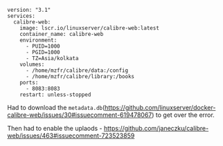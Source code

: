 ```
version: "3.1"
services:
  calibre-web:
    image: lscr.io/linuxserver/calibre-web:latest
    container_name: calibre-web
    environment:
      - PUID=1000
      - PGID=1000
      - TZ=Asia/kolkata
    volumes:
      - /home/mzfr/calibre/data:/config
      - /home/mzfr/calibre/library:/books
    ports:
      - 8083:8083
    restart: unless-stopped
```

Had to download the `metadata.db`(https://github.com/linuxserver/docker-calibre-web/issues/30#issuecomment-619478067) to get over the error. 

Then had to enable the uplaods - https://github.com/janeczku/calibre-web/issues/463#issuecomment-723523859
